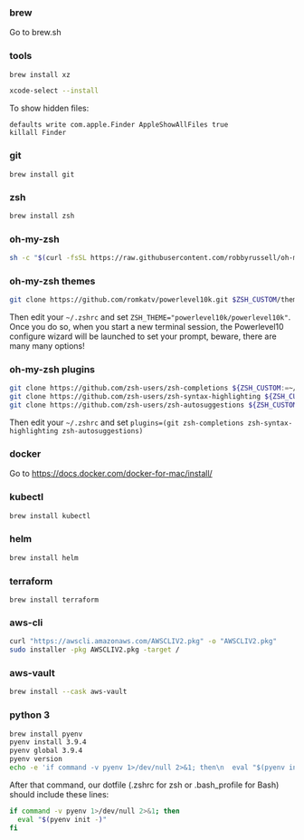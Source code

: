 ### brew
Go to brew.sh

### tools
```sh
brew install xz
```

```sh
xcode-select --install
```

To show hidden files:
```
defaults write com.apple.Finder AppleShowAllFiles true
killall Finder
```

### git
```
brew install git
```

### zsh
```sh
brew install zsh
```

### oh-my-zsh
```sh
sh -c "$(curl -fsSL https://raw.githubusercontent.com/robbyrussell/oh-my-zsh/master/tools/install.sh)"
```

### oh-my-zsh themes
```sh
git clone https://github.com/romkatv/powerlevel10k.git $ZSH_CUSTOM/themes/powerlevel10k
```
Then edit your `~/.zshrc` and set `ZSH_THEME="powerlevel10k/powerlevel10k"`. Once you do so, when you start a new terminal session, the Powerlevel10 configure wizard will be launched to set your prompt, beware, there are many many options!

### oh-my-zsh plugins
```sh
git clone https://github.com/zsh-users/zsh-completions ${ZSH_CUSTOM:=~/.oh-my-zsh/custom}/plugins/zsh-completions
git clone https://github.com/zsh-users/zsh-syntax-highlighting ${ZSH_CUSTOM:=~/.oh-my-zsh/custom}/plugins/zsh-syntax-highlighting
git clone https://github.com/zsh-users/zsh-autosuggestions ${ZSH_CUSTOM:-~/.oh-my-zsh/custom}/plugins/zsh-autosuggestions
```

Then edit your `~/.zshrc` and set `plugins=(git zsh-completions zsh-syntax-highlighting zsh-autosuggestions)`

### docker
Go to https://docs.docker.com/docker-for-mac/install/

### kubectl
```sh
brew install kubectl
```

### helm
```sh
brew install helm
```

### terraform
```
brew install terraform
```

### aws-cli
```sh
curl "https://awscli.amazonaws.com/AWSCLIV2.pkg" -o "AWSCLIV2.pkg"
sudo installer -pkg AWSCLIV2.pkg -target /
```

### aws-vault
```sh
brew install --cask aws-vault
```

### python 3
```bash
brew install pyenv
pyenv install 3.9.4
pyenv global 3.9.4
pyenv version
echo -e 'if command -v pyenv 1>/dev/null 2>&1; then\n  eval "$(pyenv init -)"\nfi' >> ~/.zshrc
```

After that command, our dotfile (.zshrc for zsh or .bash_profile for Bash) should include these lines:

```bash
if command -v pyenv 1>/dev/null 2>&1; then
  eval "$(pyenv init -)"
fi
```
